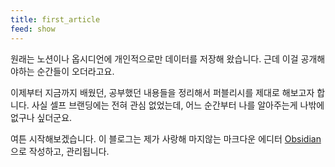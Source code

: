 ```yaml
---
title: first_article
feed: show
---
```


원래는 노션이나 옵시디언에 개인적으로만 데이터를 저장해 왔습니다. 근데 이걸 공개해야하는 순간들이 오더라고요.

이제부터 지금까지 배웠던, 공부했던 내용들을 정리해서 퍼블리시를 제대로 해보고자 합니다.
사실 셀프 브랜딩에는 전혀 관심 없었는데, 어느 순간부터 나를 알아주는게 나밖에 없구나 싶더군요.

여튼 시작해보겠습니다. 이 블로그는 제가 사랑해 마지않는 마크다운 에디터 [Obsidian](https://obsidian.md/)으로 작성하고, 관리됩니다.